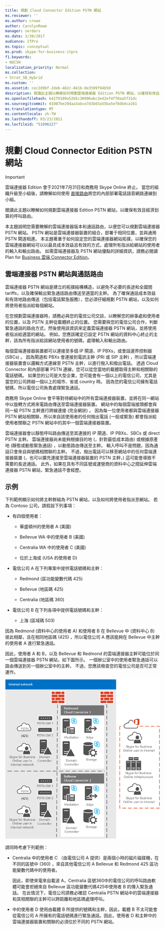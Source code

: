 ```yaml
---
title: 規劃 Cloud Connector Edition PSTN 網站
ms.reviewer: ''
ms.author: crowe
author: CarolynRowe
manager: serdars
ms.date: 3/30/2017
audience: ITPro
ms.topic: conceptual
ms.prod: skype-for-business-itpro
f1.keywords:
- NOCSH
localization_priority: Normal
ms.collection:
- Strat_SB_Hybrid
ms.custom: ''
ms.assetid: cec2d9bf-2deb-482c-841b-0e3599f94b50
description: 閱讀此主題以瞭解如何規劃雲端連接器 Edition PSTN 網站，以確保有效且經濟划算的呼叫路由。
ms.openlocfilehash: b42f9109a52b5c30996abc3e42ef4ff0aa5f31dc
ms.sourcegitcommit: 01087be29daa3abce7d3b03a55ba5ef8db4ca161
ms.translationtype: MT
ms.contentlocale: zh-TW
ms.lasthandoff: 03/23/2021
ms.locfileid: "51096227"
---
```

# <a name="plan-for-cloud-connector-edition-pstn-sites"></a>規劃 Cloud Connector Edition PSTN 網站

> [!Important]
> 雲端連接器 Edition 會于2021年7月31日和商務用 Skype Online 終止。 當您的組織升級至小組後，請瞭解如何使用 [直接路由](/MicrosoftTeams/direct-routing-landing-page)將您的內部部署電話語音網路連線到小組。
 
閱讀此主題以瞭解如何規劃雲端連接器 Edition PSTN 網站，以確保有效且經濟划算的呼叫路由。
  
本主題說明您需要瞭解的雲端連接器版本和通話路由，以便您可以規劃雲端連接器 PSTN 網站。 PSTN 網站是雲端連接器裝置的組合，部署于相同位置，並與通用 PSTN 閘道相連。 本主題著重于如何設定您的雲端連接器網站拓撲，以確保您的雲端連接器網站可以以最具成本效益且有效的方式，處理所有指派給網站的使用者的輸入和輸出路由。 如需雲端連接器及 PSTN 網站優點的詳細資訊，請務必閱讀 Plan for [Business 雲端 Connector Edition](plan-skype-for-business-cloud-connector-edition.md)。 
  
## <a name="cloud-connector-pstn-sites-and-call-routing"></a>雲端連接器 PSTN 網站與通話路由

雲端連接器 PSTN 網站是建立的拓撲結構構造，以避免不必要的長途和全國間 tariffs，以及確保輸出緊急通話路由傳送至適當的主幹。 為了確保通話成本效益和有效地路由傳送（包括電話緊急服務），您必須仔細規劃 PSTN 網站，以及如何將使用者指派給每個網站。 
  
在您規劃雲端連接器時，請務必與您的電信公司交談，以瞭解您的辦事處和使用者的位置，以及 PSTN 主幹從載體終止的位置。 您需要與您的電信公司合作，判斷緊急通話的路由方式，然後使用該資訊來定義雲端連接器 PSTN 網站，並將使用者指派給適當的網站。 例如，您應該確定已設定 PSTN 網站的資料中心終止的主幹，該為所有指派給該網站使用者的號碼，處理輸入和輸出路由。 
  
每個雲端連接器裝置都可以連接至多個 IP 閘道、IP PBXs，或會話邊界控制器 (SBCs) 。 因為閘道和 PBXs 會連接到電訊主幹 (PRI 或 SIP 主幹) ，所以雲端連接器裝置會以邏輯方式連線至 PSTN 主幹，以進行撥入和撥出電話。 透過 Cloud Connector 和內部部署 PSTN 連線，您可以從您當地的載體取得主幹和相關聯的電話號碼。 如果您的公司是大型企業，您可能會有一個以上的電信公司，尤其是當您的公司跨越一個以上的城市、省或 country 時。 因為您的電信公司擁有電話號碼，所以電信公司負責處理緊急通話。
  
商務用 Skype Online 會平等對待網站中的所有雲端連接器裝置，並將在同一網站中以旋轉方式將來電路由傳送至雲端連接器裝置。 網站中的每個雲端接頭都會與同一組 PSTN 主幹進行跨線連接 (完全網狀) 。 因為每一位使用者都與雲端連接器 PSTN 網站相關聯，所以來自該使用者的任何撥出電話 (一般或緊急) 都會指派給使用者關聯之 PSTN 網站中的其中一個雲端連接器裝置。 
  
雲端連接器會以靜態呼叫路由傳送至其連接的 IP 閘道、IP PBXs、SBCs 或 direct PSTN 主幹。 雲端連接器尚未能夠根據目的地 (，針對最低成本路由) 或根據原產地 (靜態或動態緊急通話) ，以動態路由傳送至主幹。 輸入呼叫不是問題，因為通話只會來自與號碼相關聯的主幹。 不過，撥出電話可以移至網站中的任何雲端連接器裝置 (，也可以擴充連接至雲端連接器裝置的 PSTN 主幹，) 這可能會導致不需要的長途通話。 此外，如果在具有不同區號或運營商的資料中心之間延伸雲端連接器 PSTN 網站，緊急通話不會經歷。
  
## <a name="an-example"></a>示例

下列範例顯示如何將主幹群組為 PSTN 網站，以及如何將使用者指派至網站。 若為 Contoso 公司，請假設下列事項：
  
- 有四個使用者： 
    
  - 華盛頓州的使用者 A (美國) 
    
  - Bellevue WA 中的使用者 B (美國) 
    
  - Centralia WA 中的使用者 C (美國) 
    
  - 位於上海或 (USA 的使用者 D) 
    
- 電信公司 A 在下列專案中提供電話號碼和主幹：
    
  - Redmond (區功能變數代碼 425) 
    
  - Bellevue (地區碼 425) 
    
  - Centralia (地區碼 360) 
    
- 電信公司 B 在下列各項中提供電話號碼和主幹：
    
  -  上海 (區域碼 503) 
    
因為 Redmond (資料中心的使用者 A) 和使用者 B 在 Bellevue 中 (資料中心 B) 彼此相鄰，且在相同地區碼 (425) ，所以電信公司 A 應該能夠在 Bellevue 中主幹的使用者 A 進行緊急通話。 
  
因此，使用者 A 和 B，以及 Bellevue 和 Redmond 的雲端連接器主幹可能位於同一個雲端連接器 PSTN 網站，如下圖所示。 一個辦公室中的使用者緊急通話可以路由傳送到另一個辦公室中的主幹。 不過，您應該檢查您的電信公司是否可正常運作。
  
![如何設定 PSTN 網站](../../media/2659caa7-9c18-4d4f-9c7a-61d0e6a07dc3.png)
  
請同時考慮下列範例：
  
- Centralia 中的使用者 C （由電信公司 A 提供）是兩個小時的磁片磁碟機，在不同的區號中 (360) ，來自其他電信公司 A Bellevue 和 Redmond 425 區功能變數代碼中的使用者。 
    
    因此，即使來電來自載波 A，Centralia 區號360中的電信公司的呼叫路由軟體可能會拒絕來自 Bellevue 區功能變數代碼425中使用者 B 的傳入緊急通話。 在此情況下，電信公司請務必確認 Centralia PSTN 網站中的雲端連接器和其相關聯的主幹可以跨距離和地區碼處理呼叫。
    
- 中的使用者 D 使用由載體 B 所提供的號碼和主幹，因此，載體 B 不太可能會從電信公司 A 所擁有的電話號碼進行緊急通話。因此，使用者 D 和主幹中的雲端連接器裝置和關聯的必須位於不同的 PSTN 網站。
